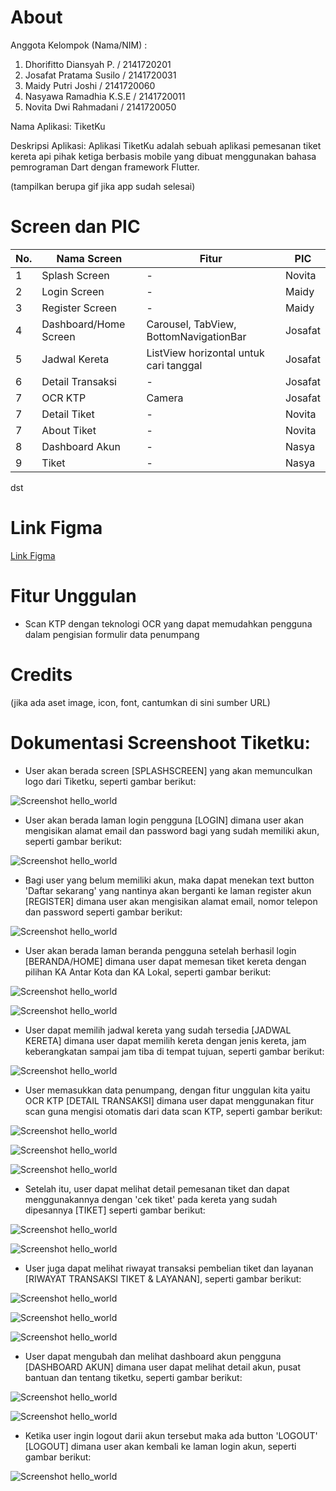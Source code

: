 # About

Anggota Kelompok (Nama/NIM) :

1. Dhorifitto Diansyah P. / 2141720201
2. Josafat Pratama Susilo / 2141720031
3. Maidy Putri Joshi      / 2141720060
4. Nasyawa Ramadhia K.S.E / 2141720011
5. Novita Dwi Rahmadani   / 2141720050

Nama Aplikasi: TiketKu

Deskripsi Aplikasi:
Aplikasi TiketKu adalah sebuah aplikasi pemesanan tiket kereta api pihak ketiga berbasis mobile yang dibuat menggunakan bahasa pemrograman Dart dengan framework Flutter.

(tampilkan berupa gif jika app sudah selesai)

# Screen dan PIC

| No. | Nama Screen | Fitur | PIC
|-----|-------------|-------|-----|
| 1 | Splash Screen        | -     | Novita |
| 2 | Login Screen         | -     | Maidy |
| 3 | Register Screen      | -     | Maidy |
| 4 | Dashboard/Home Screen         | Carousel, TabView, BottomNavigationBar | Josafat |
| 5 | Jadwal Kereta | ListView horizontal untuk cari tanggal | Josafat |
| 6 | Detail Transaksi | - | Josafat |
| 7 | OCR KTP | Camera | Josafat |
| 7 | Detail Tiket | - | Novita |
| 7 | About Tiket | - | Novita |
| 8 | Dashboard Akun | - | Nasya |
| 9 | Tiket | - | Nasya |

dst


# Link Figma

[Link Figma](https://www.figma.com/file/9GjjCTbz8CVngw7S0I21sf/DHORIFFITO-DIANSYAH-PUTRA's-team-library?type=design&node-id=0%3A1&mode=design&t=cRNjatCPon3am4YQ-1)

# Fitur Unggulan

- Scan KTP dengan teknologi OCR yang dapat memudahkan pengguna dalam pengisian formulir data penumpang

# Credits

(jika ada aset image, icon, font, cantumkan di sini sumber URL)

# **Dokumentasi Screenshoot Tiketku:**
- User akan berada screen [SPLASHSCREEN] yang akan memunculkan logo dari Tiketku, seperti gambar berikut:

![Screenshot hello_world](docs/splash_screen.jpg)

- User akan berada laman login pengguna [LOGIN] dimana user akan mengisikan alamat email dan password bagi yang sudah memiliki akun, seperti gambar berikut:

![Screenshot hello_world](docs/login.jpg)

- Bagi user yang belum memiliki akun, maka dapat menekan text button 'Daftar sekarang' yang nantinya akan berganti ke laman register akun [REGISTER] dimana user akan mengisikan alamat email, nomor telepon dan password seperti gambar berikut:

![Screenshot hello_world](docs/register.jpg)

- User akan berada laman beranda pengguna setelah berhasil login [BERANDA/HOME] dimana user dapat memesan tiket kereta dengan pilihan KA Antar Kota dan KA Lokal, seperti gambar berikut:

![Screenshot hello_world](docs/home_1.jpg)

![Screenshot hello_world](docs/home_2.jpg)

- User dapat memilih jadwal kereta yang sudah tersedia [JADWAL KERETA] dimana user dapat memilih kereta dengan jenis kereta, jam keberangkatan sampai jam tiba di tempat tujuan, seperti gambar berikut:

![Screenshot hello_world](docs/jadwal_kereta.jpg)

- User memasukkan data penumpang, dengan fitur unggulan kita yaitu OCR KTP [DETAIL TRANSAKSI] dimana user dapat menggunakan fitur scan guna mengisi otomatis dari data scan KTP, seperti gambar berikut:

![Screenshot hello_world](docs/detail_tx.jpg)

![Screenshot hello_world](docs/detail_tx2.jpg)

![Screenshot hello_world](docs/scan_ktp.jpg)

- Setelah itu, user dapat melihat detail pemesanan tiket dan dapat menggunakannya dengan 'cek tiket' pada kereta yang sudah dipesannya [TIKET] seperti gambar berikut:

![Screenshot hello_world](docs/tiket.jpg)

![Screenshot hello_world](docs/tiket_2.jpg)

- User juga dapat melihat riwayat transaksi pembelian tiket dan layanan [RIWAYAT TRANSAKSI TIKET & LAYANAN], seperti gambar berikut:

![Screenshot hello_world](docs/riwayat_tx.jpg)

![Screenshot hello_world](docs/riwayat_layanan.jpg)

![Screenshot hello_world](docs/detail_riwayat_tx.jpg)

- User dapat mengubah dan melihat dashboard akun pengguna [DASHBOARD AKUN] dimana user dapat melihat detail akun, pusat bantuan dan tentang tiketku, seperti gambar berikut:

![Screenshot hello_world](docs/dashboard_akun.jpg)

![Screenshot hello_world](docs/tentang.jpg)

- Ketika user ingin logout darii akun tersebut maka ada button 'LOGOUT' [LOGOUT] dimana user akan kembali ke laman login akun, seperti gambar berikut:

![Screenshot hello_world](docs/login.jpg)